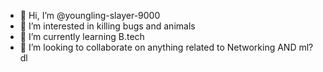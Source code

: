 - 👋 Hi, I’m @youngling-slayer-9000
- 👀 I’m interested in killing bugs and animals
- 🌱 I’m currently learning B.tech
- 💞️ I’m looking to collaborate on anything related to Networking AND ml?dl

<!---
youngling-slayer-9000/youngling-slayer-9000 is a ✨ special ✨ repository because its `README.md` (this file) appears on your GitHub profile.
You can click the Preview link to take a look at your changes.
--->
